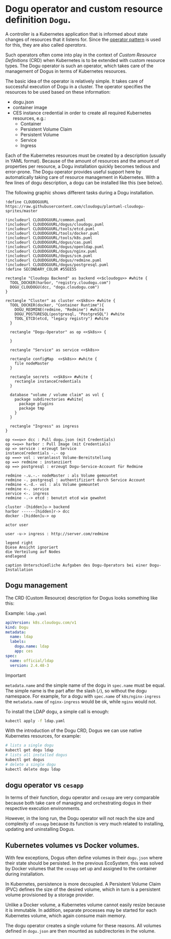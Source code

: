 # Dogu operator and custom resource definition `Dogu`.

A controller is a Kubernetes application that is informed about state changes of resources that it listens for. Since the [operator pattern](https://kubernetes.io/docs/concepts/extend-kubernetes/operator/) is used for this, they are also called _operators_.

Such operators often come into play in the context of _Custom Resource Definitions_ (CRD) when Kubernetes is to be extended with custom resource types. The Dogu operator is such an operator, which takes care of the management of Dogus in terms of Kubernetes resources.

The basic idea of the operator is relatively simple. It takes care of successful execution of Dogu in a cluster. The operator specifies the resources to be used based on these information:
- dogu.json
- container image
- CES instance credential
  in order to create all required Kubernetes resources, e.g.:
   - Container
   - Persistent Volume Claim
   - Persistent Volume
   - Service
   - Ingress

Each of the Kubernetes resources must be created by a description (usually in YAML format). Because of the amount of resources and the amount of properties per resource, a Dogu installation quickly becomes tedious and error-prone. The Dogu operator provides useful support here by automatically taking care of resource management in Kubernetes. With a few lines of dogu description, a dogu can be installed like this (see below).

The following graphic shows different tasks during a Dogu installation.

```uml
!define CLOUDOGUURL https://raw.githubusercontent.com/cloudogu/plantuml-cloudogu-sprites/master

!includeurl CLOUDOGUURL/common.puml
!includeurl CLOUDOGUURL/dogus/cloudogu.puml
!includeurl CLOUDOGUURL/tools/etcd.puml
!includeurl CLOUDOGUURL/tools/docker.puml
!includeurl CLOUDOGUURL/tools/k8s.puml
!includeurl CLOUDOGUURL/dogus/cas.puml
!includeurl CLOUDOGUURL/dogus/openldap.puml
!includeurl CLOUDOGUURL/dogus/nginx.puml
!includeurl CLOUDOGUURL/dogus/scm.puml
!includeurl CLOUDOGUURL/dogus/redmine.puml
!includeurl CLOUDOGUURL/dogus/postgresql.puml
!define SECONDARY_COLOR #55EE55

rectangle "Cloudogu Backend" as backend <<$cloudogu>> #white {
  TOOL_DOCKER(harbor, "registry.cloudogu.com")
  DOGU_CLOUDOGU(dcc, "dogu.cloudogu.com")
}

rectangle "Cluster" as cluster <<$k8s>> #white {
  TOOL_DOCKER(docker, "Container Runtime"){
    DOGU_REDMINE(redmine, "Redmine") #white
    DOGU_POSTGRESQL(postgresql, "PostgreSQL") #white
    TOOL_ETCD(etcd, "legacy registry") #white
  }

  rectangle "Dogu-Operator" as op <<$k8s>> {
    
  }

  rectangle "Service" as service <<$k8s>>

  rectangle configMap  <<$k8s>> #white {
    file nodeMaster
  }

  rectangle secrets  <<$k8s>> #white {
    rectangle instanceCredentials
  }

  database "volume / volume claim" as vol {
    package subdirectories #white{
      package plugins
      package tmp
    }
  }

  rectangle "Ingress" as ingress
}

op <==u=> dcc : Pull dogu.json (mit Credentials)
op <=u=> harbor : Pull Image (mit Credentials)
op => service : erzeugt Service
instanceCredentials -.- op
op ===> vol : veranlasst Volume-Bereitstellung
op ==> redmine : instanziiert
op ==> postgresql : erzeugt Dogu-Service-Account für Redmine

redmine -.u.-.- nodeMaster : als Volume gemountet
redmine -. postgresql : authentifiziert durch Service Account
redmine <.-d.- vol : als Volume gemountet
redmine <-. service
service <-. ingress
redmine -.-> etcd : benutzt etcd wie gewohnt

cluster -[hidden]u-> backend
harbor ------[hidden]r-> dcc
docker -[hidden]u-> op

actor user

user -u-> ingress : http://server.com/redmine

legend right
Diese Ansicht ignoriert
die Verteilung auf Nodes
endlegend

caption Unterschiedliche Aufgaben des Dogu-Operators bei einer Dogu-Installation
```

## Dogu management

The CRD (Custom Resource) description for Dogus looks something like this:

Example: `ldap.yaml`
```yaml
apiVersion: k8s.cloudogu.com/v1
kind: Dogu
metadata:
  name: ldap
  labels:
    dogu.name: ldap
    app: ces
spec:
  name: official/ldap
  version: 2.4.48-3
```

> [!IMPORTANT]
> `metadata.name` and the simple name of the dogu in `spec.name` must be equal.
> The simple name is the part after the slash (`/`), so without the dogu namespace.
> For example, for a dogu with `spec.name` of `k8s/nginx-ingress` the `metadata.name` of `nginx-ingress` would be ok, while `nginx` would not.

To install the LDAP dogu, a simple call is enough:

```bash
kubectl apply -f ldap.yaml
```

With the introduction of the Dogu CRD, Dogus we can use native Kubernetes resources, for example:

```bash
# lists a single dogu
kubectl get dogu ldap
# lists all installed dogus
kubectl get dogus
# delete a single dogu
kubectl delete dogu ldap
```

## dogu operator vs `cesapp`

In terms of their function, dogu operator and `cesapp` are very comparable because both take care of managing and orchestrating dogus in their respective execution environments.

However, in the long run, the Dogu operator will not reach the size and complexity of `cesapp` because its function is very much related to installing, updating and uninstalling Dogus.

## Kubernetes volumes vs Docker volumes.

With few exceptions, Dogus often define volumes in their `dogu.json` where their state should be persisted. In the previous EcoSystem, this was solved by Docker volumes that the `cesapp` set up and assigned to the container during installation.

In Kubernetes, persistence is more decoupled. A Persistent Volume Claim (PVC) defines the size of the desired volume, which in turn is a persistent volume provisioned by a storage provider.

Unlike a Docker volume, a Kubernetes volume cannot easily resize because it is immutable. In addition, separate processes may be started for each Kubernetes volume, which again consume main memory.

The dogu operator creates a single volume for these reasons. All volumes defined in `dogu.json` are then mounted as subdirectories in the volume.
